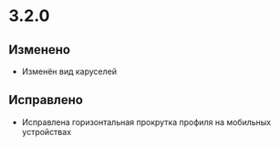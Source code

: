 # 3.2.0

## Изменено

- Изменён вид каруселей

## Исправлено

- Исправлена горизонтальная прокрутка профиля на мобильных устройствах
